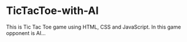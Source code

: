 # TicTacToe-with-AI
This is Tic Tac Toe game using HTML, CSS and JavaScript. In this game opponent is AI...
